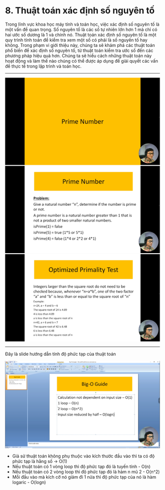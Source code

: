 # 8. Thuật toán xác định số nguyên tố

Trong lĩnh vực khoa học máy tính và toán học, việc xác định số nguyên tố là một vấn đề quan trọng. Số nguyên tố là các số tự nhiên lớn hơn 1 mà chỉ có hai ước số dương là 1 và chính nó. Thuật toán xác định số nguyên tố là một quy trình tính toán để kiểm tra xem một số có phải là số nguyên tố hay không. Trong phạm vi giới thiệu này, chúng ta sẽ khám phá các thuật toán phổ biến để xác định số nguyên tố, từ thuật toán kiểm tra ước số đến các phương pháp hiệu quả hơn. Chúng ta sẽ hiểu cách những thuật toán này hoạt động và làm thế nào chúng có thể được áp dụng để giải quyết các vấn đề thực tế trong lập trình và toán học.

---

![alt text](image.png)
![alt text](image-1.png)
![alt text](image-2.png)

---

Đây là slide hướng dẫn tính độ phức tạp của thuật toán

![alt text](image-3.png)

- Giả sử thuật toán không phụ thuộc vào kích thước đầu vào thì ta có độ phức tạp là hằng số -> O(1)
- Nếu thuật toán có 1 vòng loop thì độ phức tạp đó là tuyến tính - O(n)
- Nếu thuật toán có 2 vòng loop thì độ phức tạp đó là hàm n mũ 2 - O(n^2)
- Mỗi đầu vào mà kích cỡ nó giảm đi 1 nửa thì độ phức tạp của nó là hàm logaric - O(logn)
